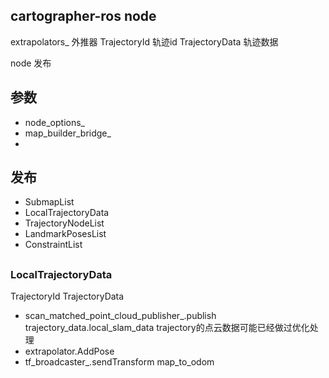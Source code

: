 ## cartographer-ros node
extrapolators_  外推器 
TrajectoryId  轨迹id
TrajectoryData 轨迹数据

node 发布
## 参数
- node_options_
- map_builder_bridge_
- 
## 发布
- SubmapList
- LocalTrajectoryData
- TrajectoryNodeList
- LandmarkPosesList
- ConstraintList

## 
### LocalTrajectoryData
TrajectoryId TrajectoryData

- scan_matched_point_cloud_publisher_.publish trajectory_data.local_slam_data trajectory的点云数据可能已经做过优化处理
- extrapolator.AddPose
- tf_broadcaster_.sendTransform map_to_odom